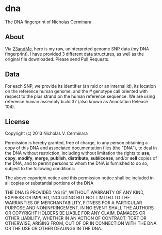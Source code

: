 dna
===

The DNA fingerprint of Nicholas Cerminara

## About

Via [23andMe](http://23andme.com/), here is my raw, uninterpreted genome SNP data (my DNA fingerprint). I have provided 3 different data structures, as well as the original file downloaded. Please send Pull Requests.

## Data
For each SNP, we provide its identifier (an rsid or an internal id), its location on the reference human genome, and the # genotype call oriented with respect to the plus strand on the human reference sequence. We are using reference human assembly build 37 (also known as Annotation Release 104).

## License

Copyright (c) 2013 Nicholas V. Cerminara

Permission is hereby granted, free of charge, to any person obtaining a copy
of this DNA and associated documentation files (the "DNA"), to deal
in the DNA without restriction, including without limitation the rights
to __use__, __copy__, __modify__, __merge__, __publish__, __distribute__, __sublicense__, and/or __sell__
copies of the DNA, and to permit persons to whom the DNA is
furnished to do so, subject to the following conditions:

The above copyright notice and this permission notice shall be included in
all copies or substantial portions of the DNA.

THE DNA IS PROVIDED "AS IS", WITHOUT WARRANTY OF ANY KIND, EXPRESS OR
IMPLIED, INCLUDING BUT NOT LIMITED TO THE WARRANTIES OF MERCHANTABILITY,
FITNESS FOR A PARTICULAR PURPOSE AND NONINFRINGEMENT. IN NO EVENT SHALL THE
AUTHORS OR COPYRIGHT HOLDERS BE LIABLE FOR ANY CLAIM, DAMAGES OR OTHER
LIABILITY, WHETHER IN AN ACTION OF CONTRACT, TORT OR OTHERWISE, ARISING FROM,
OUT OF OR IN CONNECTION WITH THE DNA OR THE USE OR OTHER DEALINGS IN
THE DNA.
